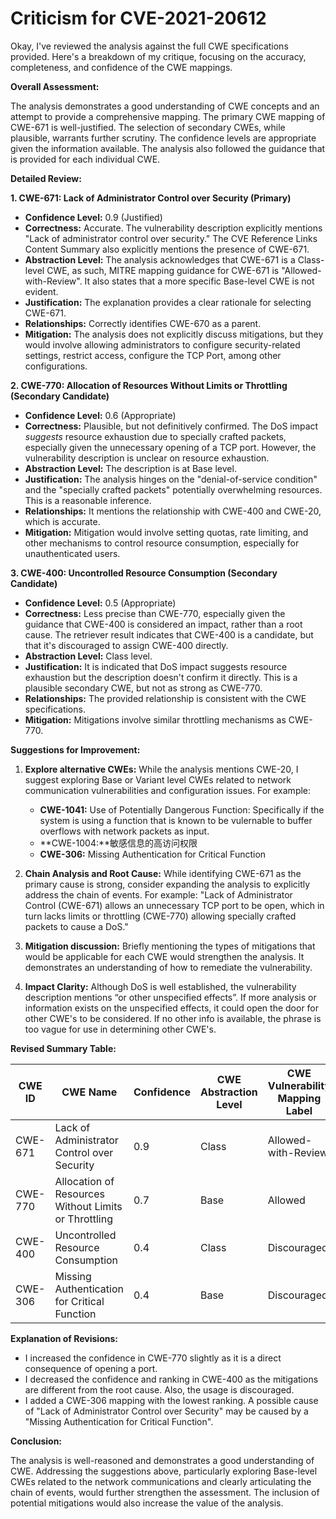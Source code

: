 # Criticism for CVE-2021-20612

Okay, I've reviewed the analysis against the full CWE specifications provided. Here's a breakdown of my critique, focusing on the accuracy, completeness, and confidence of the CWE mappings.

**Overall Assessment:**

The analysis demonstrates a good understanding of CWE concepts and an attempt to provide a comprehensive mapping. The primary CWE mapping of CWE-671 is well-justified. The selection of secondary CWEs, while plausible, warrants further scrutiny. The confidence levels are appropriate given the information available. The analysis also followed the guidance that is provided for each individual CWE.

**Detailed Review:**

**1. CWE-671: Lack of Administrator Control over Security (Primary)**

*   **Confidence Level:** 0.9 (Justified)
*   **Correctness:** Accurate. The vulnerability description explicitly mentions "Lack of administrator control over security." The CVE Reference Links Content Summary also explicitly mentions the presence of CWE-671.
*   **Abstraction Level:**  The analysis acknowledges that CWE-671 is a Class-level CWE, as such, MITRE mapping guidance for CWE-671 is "Allowed-with-Review". It also states that a more specific Base-level CWE is not evident.
*   **Justification:** The explanation provides a clear rationale for selecting CWE-671.
*   **Relationships:** Correctly identifies CWE-670 as a parent.
*   **Mitigation:** The analysis does not explicitly discuss mitigations, but they would involve allowing administrators to configure security-related settings, restrict access, configure the TCP Port, among other configurations.

**2. CWE-770: Allocation of Resources Without Limits or Throttling (Secondary Candidate)**

*   **Confidence Level:** 0.6 (Appropriate)
*   **Correctness:** Plausible, but not definitively confirmed. The DoS impact *suggests* resource exhaustion due to specially crafted packets, especially given the unnecessary opening of a TCP port. However, the vulnerability description is unclear on resource exhaustion.
*   **Abstraction Level:** The description is at Base level.
*   **Justification:** The analysis hinges on the "denial-of-service condition" and the "specially crafted packets" potentially overwhelming resources.  This is a reasonable inference.
*   **Relationships:** It mentions the relationship with CWE-400 and CWE-20, which is accurate.
*   **Mitigation:** Mitigation would involve setting quotas, rate limiting, and other mechanisms to control resource consumption, especially for unauthenticated users.

**3. CWE-400: Uncontrolled Resource Consumption (Secondary Candidate)**

*   **Confidence Level:** 0.5 (Appropriate)
*   **Correctness:** Less precise than CWE-770, especially given the guidance that CWE-400 is considered an impact, rather than a root cause.  The retriever result indicates that CWE-400 is a candidate, but that it's discouraged to assign CWE-400 directly.
*   **Abstraction Level:** Class level.
*   **Justification:** It is indicated that DoS impact suggests resource exhaustion but the description doesn't confirm it directly. This is a plausible secondary CWE, but not as strong as CWE-770.
*   **Relationships:** The provided relationship is consistent with the CWE specifications.
*   **Mitigation:** Mitigations involve similar throttling mechanisms as CWE-770.

**Suggestions for Improvement:**

1.  **Explore alternative CWEs:** While the analysis mentions CWE-20, I suggest exploring Base or Variant level CWEs related to network communication vulnerabilities and configuration issues. For example:

    *   **CWE-1041:** Use of Potentially Dangerous Function: Specifically if the system is using a function that is known to be vulernable to buffer overflows with network packets as input.
    *   **CWE-1004:**敏感信息的高访问权限
    *   **CWE-306:** Missing Authentication for Critical Function

2.  **Chain Analysis and Root Cause:** While identifying CWE-671 as the primary cause is strong, consider expanding the analysis to explicitly address the chain of events. For example: "Lack of Administrator Control (CWE-671) allows an unnecessary TCP port to be open, which in turn lacks limits or throttling (CWE-770) allowing specially crafted packets to cause a DoS."

3.  **Mitigation discussion:** Briefly mentioning the types of mitigations that would be applicable for each CWE would strengthen the analysis. It demonstrates an understanding of how to remediate the vulnerability.

4.  **Impact Clarity:** Although DoS is well established, the vulnerability description mentions “or other unspecified effects”. If more analysis or information exists on the unspecified effects, it could open the door for other CWE's to be considered. If no other info is available, the phrase is too vague for use in determining other CWE's.

**Revised Summary Table:**

| CWE ID | CWE Name | Confidence | CWE Abstraction Level | CWE Vulnerability Mapping Label | CWE-Vulnerability Mapping Notes |
|---|---|---|---|---|---|
| CWE-671 | Lack of Administrator Control over Security | 0.9 | Class | Allowed-with-Review | Primary CWE |
| CWE-770 | Allocation of Resources Without Limits or Throttling | 0.7 | Base | Allowed | Secondary Candidate |
| CWE-400 | Uncontrolled Resource Consumption | 0.4 | Class | Discouraged | Secondary Candidate |
| CWE-306 | Missing Authentication for Critical Function | 0.4 | Base | Discouraged | Secondary Candidate |

**Explanation of Revisions:**

*   I increased the confidence in CWE-770 slightly as it is a direct consequence of opening a port.
*   I decreased the confidence and ranking in CWE-400 as the mitigations are different from the root cause. Also, the usage is discouraged.
*   I added a CWE-306 mapping with the lowest ranking. A possible cause of "Lack of Administrator Control over Security" may be caused by a "Missing Authentication for Critical Function".

**Conclusion:**

The analysis is well-reasoned and demonstrates a good understanding of CWE. Addressing the suggestions above, particularly exploring Base-level CWEs related to the network communications and clearly articulating the chain of events, would further strengthen the assessment. The inclusion of potential mitigations would also increase the value of the analysis.